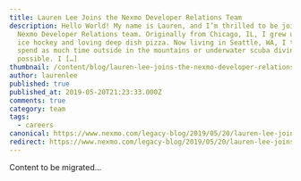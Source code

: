 ```yaml
---
title: Lauren Lee Joins the Nexmo Developer Relations Team
description: Hello World! My name is Lauren, and I’m thrilled to be joining the
  Nexmo Developer Relations team. Originally from Chicago, IL, I grew up playing
  ice hockey and loving deep dish pizza. Now living in Seattle, WA, I try to
  spend as much time outside in the mountains or underwater scuba diving as
  possible. I […]
thumbnail: /content/blog/lauren-lee-joins-the-nexmo-developer-relations-team-dr/seattle.jpg
author: laurenlee
published: true
published_at: 2019-05-20T21:23:33.000Z
comments: true
category: team
tags:
  - careers
canonical: https://www.nexmo.com/legacy-blog/2019/05/20/lauren-lee-joins-the-nexmo-developer-relations-team-dr
redirect: https://www.nexmo.com/legacy-blog/2019/05/20/lauren-lee-joins-the-nexmo-developer-relations-team-dr
---
```


Content to be migrated...
